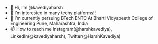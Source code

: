 - 👋 Hi, I’m @kavediyaharsh
- 👀 I’m interested in many techy platforms!!
- 🌱 I’m currently persuing BTech ENTC At Bharti Vidyapeeth College of Engineering Pune, Maharashtra, India
- 📫 How to reach me Instagram(@harshkavediya), LinkedIn(@kavediyaharsh), Twitter(@HarshKavediya)
<!---
kavediyaharsh/kavediyaharsh is a ✨ special ✨ repository because its `README.md` (this file) appears on your GitHub profile.
You can click the Preview link to take a look at your changes.
--->
